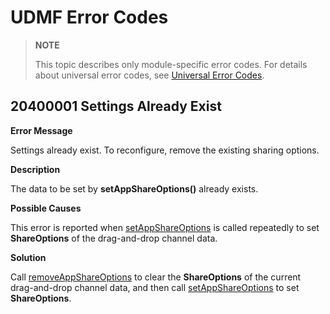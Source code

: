 # UDMF Error Codes
<!--Kit: ArkData-->
<!--Subsystem: DistributedDataManager-->
<!--Owner: @jcwen-->
<!--Designer: @junathuawei1; @zph000-->
<!--Tester: @lj_liujing; @yippo; @logic42-->
<!--Adviser: @ge-yafang-->

> **NOTE**
>
> This topic describes only module-specific error codes. For details about universal error codes, see [Universal Error Codes](../errorcode-universal.md).

## 20400001 Settings Already Exist

**Error Message**

Settings already exist. To reconfigure, remove the existing sharing options.

**Description**

The data to be set by **setAppShareOptions()** already exists.

**Possible Causes**

This error is reported when [setAppShareOptions](js-apis-data-unifiedDataChannel.md#unifieddatachannelsetappshareoptions14) is called repeatedly to set **ShareOptions** of the drag-and-drop channel data.

**Solution**

Call [removeAppShareOptions](js-apis-data-unifiedDataChannel.md#unifieddatachannelremoveappshareoptions14) to clear the **ShareOptions** of the current drag-and-drop channel data, and then call [setAppShareOptions](js-apis-data-unifiedDataChannel.md#unifieddatachannelsetappshareoptions14) to set **ShareOptions**.
